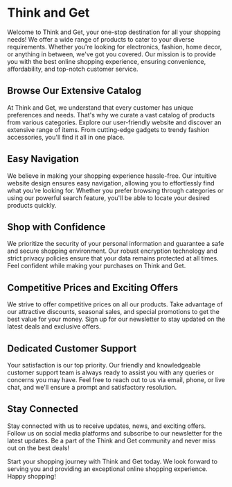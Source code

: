# Think and Get

Welcome to Think and Get, your one-stop destination for all your shopping needs! We offer a wide range of products to cater to your diverse requirements. Whether you're looking for electronics, fashion, home decor, or anything in between, we've got you covered. Our mission is to provide you with the best online shopping experience, ensuring convenience, affordability, and top-notch customer service.

## Browse Our Extensive Catalog

At Think and Get, we understand that every customer has unique preferences and needs. That's why we curate a vast catalog of products from various categories. Explore our user-friendly website and discover an extensive range of items. From cutting-edge gadgets to trendy fashion accessories, you'll find it all in one place.

## Easy Navigation

We believe in making your shopping experience hassle-free. Our intuitive website design ensures easy navigation, allowing you to effortlessly find what you're looking for. Whether you prefer browsing through categories or using our powerful search feature, you'll be able to locate your desired products quickly.

## Shop with Confidence

We prioritize the security of your personal information and guarantee a safe and secure shopping environment. Our robust encryption technology and strict privacy policies ensure that your data remains protected at all times. Feel confident while making your purchases on Think and Get.

## Competitive Prices and Exciting Offers

We strive to offer competitive prices on all our products. Take advantage of our attractive discounts, seasonal sales, and special promotions to get the best value for your money. Sign up for our newsletter to stay updated on the latest deals and exclusive offers.

## Dedicated Customer Support

Your satisfaction is our top priority. Our friendly and knowledgeable customer support team is always ready to assist you with any queries or concerns you may have. Feel free to reach out to us via email, phone, or live chat, and we'll ensure a prompt and satisfactory resolution.

## Stay Connected

Stay connected with us to receive updates, news, and exciting offers. Follow us on social media platforms and subscribe to our newsletter for the latest updates. Be a part of the Think and Get community and never miss out on the best deals!

Start your shopping journey with Think and Get today. We look forward to serving you and providing an exceptional online shopping experience. Happy shopping!
